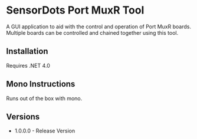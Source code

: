 # SensorDots Port MuxR Tool

A GUI application to aid with the control and operation of Port MuxR boards. Multiple boards can be controlled and chained together using this tool.

## Installation

Requires .NET 4.0

## Mono Instructions

Runs out of the box with mono.

## Versions

   - 1.0.0.0 - Release Version